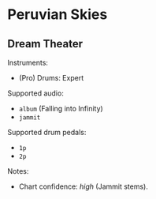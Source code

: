 # Peruvian Skies

## Dream Theater

Instruments:

  * (Pro) Drums: Expert

Supported audio:

  * `album` (Falling into Infinity)
  * `jammit`

Supported drum pedals:

  * `1p`
  * `2p`

Notes:

  * Chart confidence: *high* (Jammit stems).
